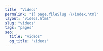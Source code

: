 ```yaml
---
title: "Videos"
permalink: "{{ page.fileSlug }}/index.html"
layout: "videos.html"
slug: "videos"
tags: "pages"
seo:
  title: "videos"
  og_title: "videos"
---
```



